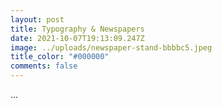 ```yaml
---
layout: post
title: Typography & Newspapers
date: 2021-10-07T19:13:09.247Z
image: ../uploads/newspaper-stand-bbbbc5.jpeg
title_color: "#000000"
comments: false
---
```

...